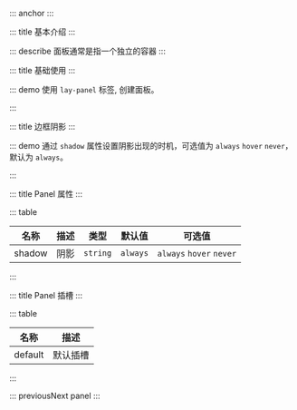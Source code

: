 ::: anchor
:::

::: title 基本介绍
:::

::: describe 面板通常是指一个独立的容器
:::

::: title 基础使用
:::

::: demo 使用 `lay-panel` 标签, 创建面板。

<template>
  <lay-panel>面板</lay-panel>
</template>

<script>
import { ref } from 'vue'

export default {
  setup() {

    return {
    }
  }
}
</script>

:::

::: title 边框阴影
:::

::: demo 通过 `shadow` 属性设置阴影出现的时机，可选值为 `always` `hover` `never`， 默认为 `always`。

<template>
<div class="panel-container">
  <lay-panel>
      内容
  </lay-panel>
  <lay-panel shadow="hover">
      内容
  </lay-panel>
  <lay-panel shadow="never">
      内容
  </lay-panel>
</div>
</template>

<script>
import { ref } from 'vue'

export default {
  setup() {

    return {
    }
  }
}
</script>

<style>
.panel-container > * {
  background: whitesmoke;
  margin-top: 20px;
}
</style>

:::


::: title Panel 属性
:::

::: table

| 名称    | 描述     | 类型 | 默认值 | 可选值 |
| ------- | -------- | ------ | ------ | ----- |
| shadow | 阴影 | `string`     | `always` | `always`  `hover`  `never` |

:::

::: title Panel 插槽
:::

::: table

| 名称    | 描述      |
| ------- | -------- | 
| default | 默认插槽  | 

:::

::: previousNext panel
:::